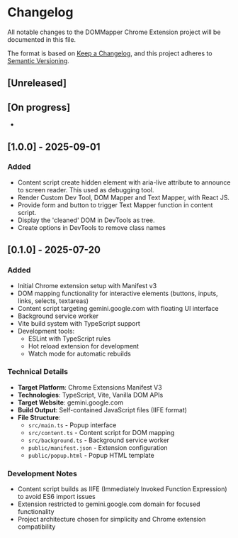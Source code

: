 # Changelog

All notable changes to the DOMMapper Chrome Extension project will be documented in this file.

The format is based on [Keep a Changelog](https://keepachangelog.com/en/1.0.0/),
and this project adheres to [Semantic Versioning](https://semver.org/spec/v2.0.0.html).

## [Unreleased]

## [On progress]

-

## [1.0.0] - 2025-09-01

### Added

- Content script create hidden element with aria-live attribute to announce to screen reader. This used as debugging tool.
- Render Custom Dev Tool, DOM Mapper and Text Mapper, with React JS.
- Provide form and button to trigger Text Mapper function in content script.
- Display the 'cleaned' DOM in DevTools as tree.
- Create options in DevTools to remove class names

## [0.1.0] - 2025-07-20

### Added

- Initial Chrome extension setup with Manifest v3
- DOM mapping functionality for interactive elements (buttons, inputs, links, selects, textareas)
- Content script targeting gemini.google.com with floating UI interface
- Background service worker
- Vite build system with TypeScript support
- Development tools:
  - ESLint with TypeScript rules
  - Hot reload extension for development
  - Watch mode for automatic rebuilds

### Technical Details

- **Target Platform**: Chrome Extensions Manifest V3
- **Technologies**: TypeScript, Vite, Vanilla DOM APIs
- **Target Website**: gemini.google.com
- **Build Output**: Self-contained JavaScript files (IIFE format)
- **File Structure**:
  - `src/main.ts` - Popup interface
  - `src/content.ts` - Content script for DOM mapping
  - `src/background.ts` - Background service worker
  - `public/manifest.json` - Extension configuration
  - `public/popup.html` - Popup HTML template

### Development Notes

- Content script builds as IIFE (Immediately Invoked Function Expression) to avoid ES6 import issues
- Extension restricted to gemini.google.com domain for focused functionality
- Project architecture chosen for simplicity and Chrome extension compatibility
